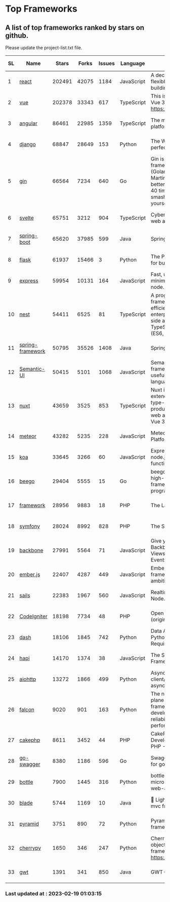 # Top Frameworks
## A list of top frameworks ranked by stars on github.  
Please update the project-list.txt file.

| SL| Name  | Stars| Forks| Issues | Language | Description | Last Commit |
| --| ------| -----| ---- | ------ | -------- | ----------- | ----------- |
| 1 | [react](https://github.com/facebook/react) | 202491 | 42075 | 1184 | JavaScript | A declarative, efficient, and flexible JavaScript library for building user interfaces. | 2023-02-17 21:00:18 |
| 2 | [vue](https://github.com/vuejs/vue) | 202378 | 33343 | 617 | TypeScript | This is the repo for Vue 2. For Vue 3, go to https://github.com/vuejs/core | 2023-02-04 18:16:38 |
| 3 | [angular](https://github.com/angular/angular) | 86461 | 22985 | 1359 | TypeScript | The modern web developer’s platform | 2023-02-18 02:42:27 |
| 4 | [django](https://github.com/django/django) | 68847 | 28649 | 153 | Python | The Web framework for perfectionists with deadlines. | 2023-02-18 15:28:10 |
| 5 | [gin](https://github.com/gin-gonic/gin) | 66564 | 7234 | 640 | Go | Gin is a HTTP web framework written in Go (Golang). It features a Martini-like API with much better performance -- up to 40 times faster. If you need smashing performance, get yourself some Gin. | 2023-02-18 06:43:39 |
| 6 | [svelte](https://github.com/sveltejs/svelte) | 65751 | 3212 | 904 | TypeScript | Cybernetically enhanced web apps | 2023-02-14 18:36:48 |
| 7 | [spring-boot](https://github.com/spring-projects/spring-boot) | 65620 | 37985 | 599 | Java | Spring Boot | 2023-02-17 15:04:28 |
| 8 | [flask](https://github.com/pallets/flask) | 61937 | 15466 | 3 | Python | The Python micro framework for building web applications. | 2023-02-16 14:27:41 |
| 9 | [express](https://github.com/expressjs/express) | 59954 | 10131 | 164 | JavaScript | Fast, unopinionated, minimalist web framework for node. | 2022-11-02 01:13:10 |
| 10 | [nest](https://github.com/nestjs/nest) | 54411 | 6525 | 81 | TypeScript | A progressive Node.js framework for building efficient, scalable, and enterprise-grade server-side applications on top of TypeScript & JavaScript (ES6, ES7, ES8) 🚀 | 2023-02-17 07:53:16 |
| 11 | [spring-framework](https://github.com/spring-projects/spring-framework) | 50795 | 35526 | 1408 | Java | Spring Framework | 2023-02-17 11:46:26 |
| 12 | [Semantic-UI](https://github.com/Semantic-Org/Semantic-UI) | 50415 | 5101 | 1068 | JavaScript | Semantic is a UI component framework based around useful principles from natural language. | 2023-01-11 17:05:32 |
| 13 | [nuxt](https://github.com/nuxt/nuxt) | 43659 | 3525 | 853 | TypeScript | Nuxt is an intuitive and extendable way to create type-safe, performant and production-grade full-stack web apps and websites with Vue 3. | 2023-02-18 22:11:01 |
| 14 | [meteor](https://github.com/meteor/meteor) | 43282 | 5235 | 228 | JavaScript | Meteor, the JavaScript App Platform | 2023-02-10 21:00:16 |
| 15 | [koa](https://github.com/koajs/koa) | 33645 | 3266 | 60 | JavaScript | Expressive middleware for node.js using ES2017 async functions | 2023-01-02 06:55:07 |
| 16 | [beego](https://github.com/beego/beego) | 29404 | 5555 | 15 | Go | beego is an open-source, high-performance web framework for the Go programming language. | 2023-02-07 02:33:55 |
| 17 | [framework](https://github.com/laravel/framework) | 28956 | 9883 | 18 | PHP | The Laravel Framework. | 2023-02-17 18:00:51 |
| 18 | [symfony](https://github.com/symfony/symfony) | 28024 | 8992 | 828 | PHP | The Symfony PHP framework | 2023-02-18 13:34:49 |
| 19 | [backbone](https://github.com/jashkenas/backbone) | 27991 | 5564 | 71 | JavaScript | Give your JS App some Backbone with Models, Views, Collections, and Events | 2023-01-04 11:09:21 |
| 20 | [ember.js](https://github.com/emberjs/ember.js) | 22407 | 4287 | 449 | JavaScript | Ember.js - A JavaScript framework for creating ambitious web applications | 2023-02-17 13:41:07 |
| 21 | [sails](https://github.com/balderdashy/sails) | 22383 | 1967 | 560 | JavaScript | Realtime MVC Framework for Node.js | 2023-02-17 22:35:42 |
| 22 | [CodeIgniter](https://github.com/bcit-ci/CodeIgniter) | 18198 | 7734 | 48 | PHP | Open Source PHP Framework (originally from EllisLab) | 2023-01-26 22:11:27 |
| 23 | [dash](https://github.com/plotly/dash) | 18106 | 1845 | 742 | Python | Data Apps & Dashboards for Python. No JavaScript Required. | 2023-02-15 20:32:05 |
| 24 | [hapi](https://github.com/hapijs/hapi) | 14170 | 1374 | 38 | JavaScript | The Simple, Secure Framework Developers Trust | 2023-02-14 06:09:32 |
| 25 | [aiohttp](https://github.com/aio-libs/aiohttp) | 13272 | 1866 | 499 | Python | Asynchronous HTTP client/server framework for asyncio and Python | 2023-02-16 18:07:06 |
| 26 | [falcon](https://github.com/falconry/falcon) | 9020 | 901 | 163 | Python | The no-magic web data plane API and microservices framework for Python developers, with a focus on reliability, correctness, and performance at scale. | 2023-01-18 20:42:26 |
| 27 | [cakephp](https://github.com/cakephp/cakephp) | 8611 | 3452 | 44 | PHP | CakePHP: The Rapid Development Framework for PHP - Official Repository | 2023-02-18 21:35:44 |
| 28 | [go-swagger](https://github.com/go-swagger/go-swagger) | 8380 | 1186 | 596 | Go | Swagger 2.0 implementation for go | 2023-02-04 17:37:23 |
| 29 | [bottle](https://github.com/bottlepy/bottle) | 7900 | 1445 | 316 | Python | bottle.py is a fast and simple micro-framework for python web-applications. | 2022-09-05 15:24:52 |
| 30 | [blade](https://github.com/lets-blade/blade) | 5744 | 1169 | 10 | Java | :rocket: Lightning fast and elegant mvc framework for Java8 | 2022-05-10 12:38:06 |
| 31 | [pyramid](https://github.com/Pylons/pyramid) | 3751 | 890 | 72 | Python | Pyramid - A Python web framework | 2023-02-16 13:50:59 |
| 32 | [cherrypy](https://github.com/cherrypy/cherrypy) | 1650 | 346 | 247 | Python | CherryPy is a pythonic, object-oriented HTTP framework.      https://cherrypy.dev | 2023-01-09 16:26:47 |
| 33 | [gwt](https://github.com/gwtproject/gwt) | 1391 | 341 | 850 | Java | GWT Open Source Project | 2023-01-12 13:59:04 |

### Last updated at : 2023-02-19 01:03:15
